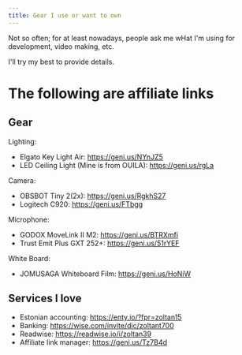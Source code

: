 ```yaml
---
title: Gear I use or want to own
---
```


Not so often; for at least nowadays, people ask me wHat I'm using for development, video making, etc.

I'll try my best to provide details.

# The following are affiliate links

## Gear

Lighting:

- Elgato Key Light Air: https://geni.us/NYnJZ5
- LED Ceiling Light (Mine is from OUILA): https://geni.us/rgLa

Camera:

- OBSBOT Tiny 2(2x): https://geni.us/RgkhS27
- Logitech C920: https://geni.us/FTbgg

Microphone:

- GODOX MoveLink II M2: https://geni.us/BTRXmfi
- Trust Emit Plus GXT 252+: https://geni.us/51rYEF

White Board:

- JOMUSAGA Whiteboard Film: https://geni.us/HoNiW

## Services I love

- Estonian accounting: https://enty.io/?fpr=zoltan15
- Banking: https://wise.com/invite/dic/zoltant700
- Readwise: https://readwise.io/i/zoltan39
- Affiliate link manager: https://geni.us/Tz7B4d

